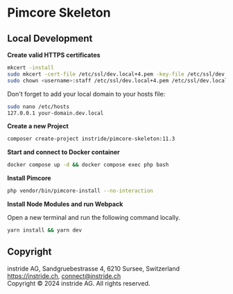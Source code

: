 # Pimcore Skeleton

## Local Development

**Create valid HTTPS certificates**

```bash
mkcert -install
sudo mkcert -cert-file /etc/ssl/dev.local+4.pem -key-file /etc/ssl/dev.local+4-key.pem dev.local "*.dev.local" localhost 127.0.0.1 ::1
sudo chown <username>:staff /etc/ssl/dev.local+4.pem /etc/ssl/dev.local+4-key.pem
```

Don't forget to add your local domain to your hosts file:
```bash
sudo nano /etc/hosts
127.0.0.1 your-domain.dev.local
```

**Create a new Project**

```bash
composer create-project instride/pimcore-skeleton:11.3
```

**Start and connect to Docker container**

```bash
docker compose up -d && docker compose exec php bash
```

**Install Pimcore**

```bash
php vendor/bin/pimcore-install --no-interaction
```

**Install Node Modules and run Webpack**

Open a new terminal and run the following command locally.

```bash
yarn install && yarn dev
```

## Copyright

instride AG, Sandgruebestrasse 4, 6210 Sursee, Switzerland  
https://instride.ch, connect@instride.ch  
Copyright © 2024 instride AG. All rights reserved.

